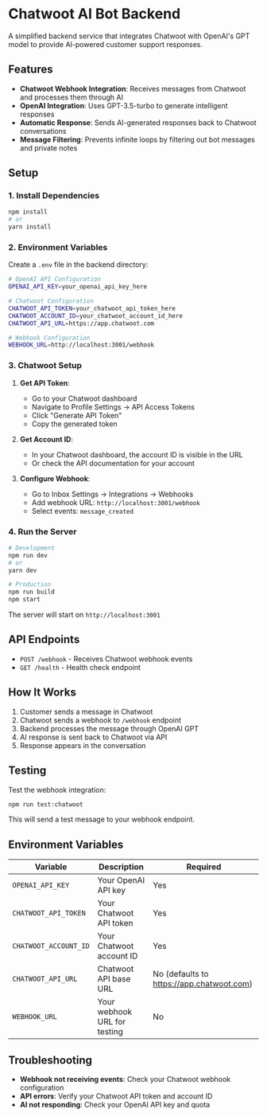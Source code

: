 # Chatwoot AI Bot Backend

A simplified backend service that integrates Chatwoot with OpenAI's GPT model to provide AI-powered customer support responses.

## Features

- **Chatwoot Webhook Integration**: Receives messages from Chatwoot and processes them through AI
- **OpenAI Integration**: Uses GPT-3.5-turbo to generate intelligent responses
- **Automatic Response**: Sends AI-generated responses back to Chatwoot conversations
- **Message Filtering**: Prevents infinite loops by filtering out bot messages and private notes

## Setup

### 1. Install Dependencies

```bash
npm install
# or
yarn install
```

### 2. Environment Variables

Create a `.env` file in the backend directory:

```bash
# OpenAI API Configuration
OPENAI_API_KEY=your_openai_api_key_here

# Chatwoot Configuration
CHATWOOT_API_TOKEN=your_chatwoot_api_token_here
CHATWOOT_ACCOUNT_ID=your_chatwoot_account_id_here
CHATWOOT_API_URL=https://app.chatwoot.com

# Webhook Configuration
WEBHOOK_URL=http://localhost:3001/webhook
```

### 3. Chatwoot Setup

1. **Get API Token**:
   - Go to your Chatwoot dashboard
   - Navigate to Profile Settings → API Access Tokens
   - Click "Generate API Token"
   - Copy the generated token

2. **Get Account ID**:
   - In your Chatwoot dashboard, the account ID is visible in the URL
   - Or check the API documentation for your account

3. **Configure Webhook**:
   - Go to Inbox Settings → Integrations → Webhooks
   - Add webhook URL: `http://localhost:3001/webhook`
   - Select events: `message_created`

### 4. Run the Server

```bash
# Development
npm run dev
# or
yarn dev

# Production
npm run build
npm start
```

The server will start on `http://localhost:3001`

## API Endpoints

- `POST /webhook` - Receives Chatwoot webhook events
- `GET /health` - Health check endpoint

## How It Works

1. Customer sends a message in Chatwoot
2. Chatwoot sends a webhook to `/webhook` endpoint
3. Backend processes the message through OpenAI GPT
4. AI response is sent back to Chatwoot via API
5. Response appears in the conversation

## Testing

Test the webhook integration:

```bash
npm run test:chatwoot
```

This will send a test message to your webhook endpoint.

## Environment Variables

| Variable | Description | Required |
|----------|-------------|----------|
| `OPENAI_API_KEY` | Your OpenAI API key | Yes |
| `CHATWOOT_API_TOKEN` | Your Chatwoot API token | Yes |
| `CHATWOOT_ACCOUNT_ID` | Your Chatwoot account ID | Yes |
| `CHATWOOT_API_URL` | Chatwoot API base URL | No (defaults to https://app.chatwoot.com) |
| `WEBHOOK_URL` | Your webhook URL for testing | No |

## Troubleshooting

- **Webhook not receiving events**: Check your Chatwoot webhook configuration
- **API errors**: Verify your Chatwoot API token and account ID
- **AI not responding**: Check your OpenAI API key and quota 